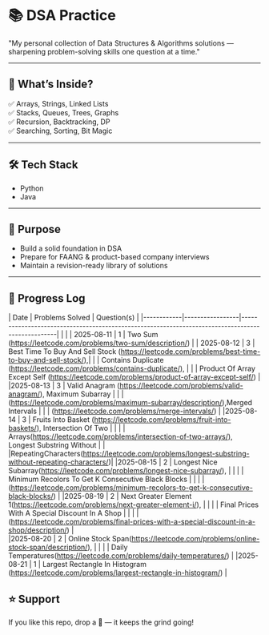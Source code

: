  # 📚 DSA Practice

"My personal collection of Data Structures & Algorithms solutions — sharpening problem-solving skills one question at a time."

---

## 📌 What’s Inside?
✅ Arrays, Strings, Linked Lists  
✅ Stacks, Queues, Trees, Graphs  
✅ Recursion, Backtracking, DP  
✅ Searching, Sorting, Bit Magic  

---

## 🛠 Tech Stack
- Python  
- Java  

---

## 🚀 Purpose
- Build a solid foundation in DSA  
- Prepare for FAANG & product-based company interviews  
- Maintain a revision-ready library of solutions  

---

## 📅 Progress Log

| Date       | Problems Solved |                                 Question(s)                                                      |
|------------|-----------------|--------------------------------------------------------------------------------------------------|                                                                                  |                                                                                                                                 |
| 2025-08-11 |        1        | Two Sum (https://leetcode.com/problems/two-sum/description/)                                     |
| 2025-08-12 |        3        | Best Time To Buy And Sell Stock (https://leetcode.com/problems/best-time-to-buy-and-sell-stock/),|
|                              | Contains Duplicate (https://leetcode.com/problems/contains-duplicate/),                          |
|                              | Product Of Array Except Self (https://leetcode.com/problems/product-of-array-except-self/)       |
|2025-08-13  |        3        | Valid Anagram (https://leetcode.com/problems/valid-anagram/), Maximum Subarray                   |
|                              | (https://leetcode.com/problems/maximum-subarray/description/),Merged Intervals                   |
|                              | (https://leetcode.com/problems/merge-intervals/)                                                 |
|2025-08-14  |        3        | Fruits Into Basket (https://leetcode.com/problems/fruit-into-baskets/), Intersection Of Two      |
|            |                 | Arrays(https://leetcode.com/problems/intersection-of-two-arrays/), Longest Substring Without     |
|                              |RepeatingCharacters(https://leetcode.com/problems/longest-substring-without-repeating-characters/)|
|2025-08-15  |        2        | Longest Nice Subarray(https://leetcode.com/problems/longest-nice-subarray/),                     |
|            |                 | Minimum Recolors To Get K Consecutive Black Blocks                                               |
|            |                 | (https://leetcode.com/problems/minimum-recolors-to-get-k-consecutive-black-blocks/)              |
|2025-08-19  |        2        | Next Greater Element 1(https://leetcode.com/problems/next-greater-element-i/),                   |
|            |                 | Final Prices With A Special Discount In A Shop                                                   |
|            |                 |(https://leetcode.com/problems/final-prices-with-a-special-discount-in-a-shop/description/)       |  
|2025-08-20  |        2        | Online Stock Span(https://leetcode.com/problems/online-stock-span/description/),                 |
|            |                 | Daily Temperatures(https://leetcode.com/problems/daily-temperatures/)                            |
|2025-08-21  |        1        | Largest Rectangle In Histogram (https://leetcode.com/problems/largest-rectangle-in-histogram/)   | 


## ⭐ Support
If you like this repo, drop a 🌟 — it keeps the grind going!
